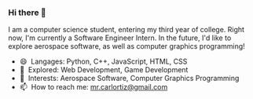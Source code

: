 ### Hi there 👋

I am a computer science student, entering my third year of college. Right now, I'm currently a Software Engineer Intern. In the future, I'd like to explore aerospace software, as well as computer graphics programming!

- 😄 ‎ Langages: Python, C++, JavaScript, HTML, CSS
- 🔭 ‎ Explored: Web Development, Game Development
- 🔎 ‎ Interests: Aerospace Software, Computer Graphics Programming
- 📫 ‎ How to reach me: mr.carlortiz@gmail.com

